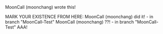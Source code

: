 MoonCall (moonchang) wrote this!

MARK YOUR EXISTENCE FROM HERE:
MoonCall (moonchang) did it! - in branch "MoonCall-Test"
MoonCall (moonchang) ??! - in branch "MoonCall-Test"
AAA!